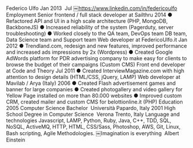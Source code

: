 Federico Ulfo
Jan 2013 ­ Jul
￼https://www.linkedin.com/in/federicoulfo
Employment
Senior front­end / full stack developer at Sailthru 2014
● Refactored API and UI in a high scale architecture (PHP, MongoDB,
BackboneJS)
● Increased reliability of the system (Pagerduty, server
troubleshooting)
● Worked closely to the QA team, DevOps team DB team, Data Science team
and Support team
Web developer at FedericoUlfo.it Jan 2012
● Trendland.com, redesign and new features, improved performance and
increased ads impressions by 2x (Wordpress)
● Created Google AdWords platform for PDR advertising company to make
easy for clients to browse the budget of their campaigns (Custom CMS)
Front end developer at Code and Theory Jul 2011
● Created InterviewMagazine.com with high attention to design details
(HTML/CSS, jQuery, LAMP)
Web developer at Mavilab / Arya (Italy) 2006
● Created Flash advertisement games and banner for large companies
● Created photogallery and video gallery for Yellow Page installed on
more than 80.000 websites
● Improved custom CRM, created mailer and custom CMS for
belotti­online.it (PHP)
Education
2005 Computer Science Bachelor ­ Università Papardo, Italy
2001 High School Degree in Computer Science ­ Verona Trento, Italy
Language and technologies
Javascript, LAMP, Python, Ruby, Java, C++, TDD, SQL, NoSQL, ActiveMQ,
HTTP, HTML, CSS/Sass, Photoshop, AWS, Git, Linux, Bash scripting, Agile
Methodologies.
￼Imagination is everything ­ Albert Einstein

